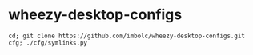wheezy-desktop-configs
======================

    cd; git clone https://github.com/imbolc/wheezy-desktop-configs.git cfg; ./cfg/symlinks.py
